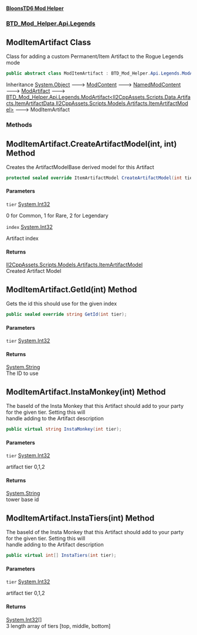 #### [BloonsTD6 Mod Helper](README.md 'README')
### [BTD_Mod_Helper.Api.Legends](README.md#BTD_Mod_Helper.Api.Legends 'BTD_Mod_Helper.Api.Legends')

## ModItemArtifact Class

Class for adding a custom Permanent/Item Artifact to the Rogue Legends mode

```csharp
public abstract class ModItemArtifact : BTD_Mod_Helper.Api.Legends.ModArtifact<ItemArtifactData, ItemArtifactModel>
```

Inheritance [System.Object](https://docs.microsoft.com/en-us/dotnet/api/System.Object 'System.Object') &#129106; [ModContent](BTD_Mod_Helper.Api.ModContent.md 'BTD_Mod_Helper.Api.ModContent') &#129106; [NamedModContent](BTD_Mod_Helper.Api.NamedModContent.md 'BTD_Mod_Helper.Api.NamedModContent') &#129106; [ModArtifact](BTD_Mod_Helper.Api.Legends.ModArtifact.md 'BTD_Mod_Helper.Api.Legends.ModArtifact') &#129106; [BTD_Mod_Helper.Api.Legends.ModArtifact&lt;](BTD_Mod_Helper.Api.Legends.ModArtifact_TData,TModel_.md 'BTD_Mod_Helper.Api.Legends.ModArtifact<TData,TModel>')[Il2CppAssets.Scripts.Data.Artifacts.ItemArtifactData](https://docs.microsoft.com/en-us/dotnet/api/Il2CppAssets.Scripts.Data.Artifacts.ItemArtifactData 'Il2CppAssets.Scripts.Data.Artifacts.ItemArtifactData')[,](BTD_Mod_Helper.Api.Legends.ModArtifact_TData,TModel_.md 'BTD_Mod_Helper.Api.Legends.ModArtifact<TData,TModel>')[Il2CppAssets.Scripts.Models.Artifacts.ItemArtifactModel](https://docs.microsoft.com/en-us/dotnet/api/Il2CppAssets.Scripts.Models.Artifacts.ItemArtifactModel 'Il2CppAssets.Scripts.Models.Artifacts.ItemArtifactModel')[&gt;](BTD_Mod_Helper.Api.Legends.ModArtifact_TData,TModel_.md 'BTD_Mod_Helper.Api.Legends.ModArtifact<TData,TModel>') &#129106; ModItemArtifact
### Methods

<a name='BTD_Mod_Helper.Api.Legends.ModItemArtifact.CreateArtifactModel(int,int)'></a>

## ModItemArtifact.CreateArtifactModel(int, int) Method

Creates the ArtifactModelBase derived model for this Artifact

```csharp
protected sealed override ItemArtifactModel CreateArtifactModel(int tier, int index);
```
#### Parameters

<a name='BTD_Mod_Helper.Api.Legends.ModItemArtifact.CreateArtifactModel(int,int).tier'></a>

`tier` [System.Int32](https://docs.microsoft.com/en-us/dotnet/api/System.Int32 'System.Int32')

0 for Common, 1 for Rare, 2 for Legendary

<a name='BTD_Mod_Helper.Api.Legends.ModItemArtifact.CreateArtifactModel(int,int).index'></a>

`index` [System.Int32](https://docs.microsoft.com/en-us/dotnet/api/System.Int32 'System.Int32')

Artifact index

#### Returns
[Il2CppAssets.Scripts.Models.Artifacts.ItemArtifactModel](https://docs.microsoft.com/en-us/dotnet/api/Il2CppAssets.Scripts.Models.Artifacts.ItemArtifactModel 'Il2CppAssets.Scripts.Models.Artifacts.ItemArtifactModel')  
Created Artifact Model

<a name='BTD_Mod_Helper.Api.Legends.ModItemArtifact.GetId(int)'></a>

## ModItemArtifact.GetId(int) Method

Gets the id this should use for the given index

```csharp
public sealed override string GetId(int tier);
```
#### Parameters

<a name='BTD_Mod_Helper.Api.Legends.ModItemArtifact.GetId(int).tier'></a>

`tier` [System.Int32](https://docs.microsoft.com/en-us/dotnet/api/System.Int32 'System.Int32')

#### Returns
[System.String](https://docs.microsoft.com/en-us/dotnet/api/System.String 'System.String')  
The ID to use

<a name='BTD_Mod_Helper.Api.Legends.ModItemArtifact.InstaMonkey(int)'></a>

## ModItemArtifact.InstaMonkey(int) Method

The baseId of the Insta Monkey that this Artifact should add to your party for the given tier. Setting this will  
handle adding to the Artifact description

```csharp
public virtual string InstaMonkey(int tier);
```
#### Parameters

<a name='BTD_Mod_Helper.Api.Legends.ModItemArtifact.InstaMonkey(int).tier'></a>

`tier` [System.Int32](https://docs.microsoft.com/en-us/dotnet/api/System.Int32 'System.Int32')

artifact tier 0,1,2

#### Returns
[System.String](https://docs.microsoft.com/en-us/dotnet/api/System.String 'System.String')  
tower base id

<a name='BTD_Mod_Helper.Api.Legends.ModItemArtifact.InstaTiers(int)'></a>

## ModItemArtifact.InstaTiers(int) Method

The baseId of the Insta Monkey that this Artifact should add to your party for the given tier. Setting this will  
handle adding to the Artifact description

```csharp
public virtual int[] InstaTiers(int tier);
```
#### Parameters

<a name='BTD_Mod_Helper.Api.Legends.ModItemArtifact.InstaTiers(int).tier'></a>

`tier` [System.Int32](https://docs.microsoft.com/en-us/dotnet/api/System.Int32 'System.Int32')

artifact tier 0,1,2

#### Returns
[System.Int32](https://docs.microsoft.com/en-us/dotnet/api/System.Int32 'System.Int32')[[]](https://docs.microsoft.com/en-us/dotnet/api/System.Array 'System.Array')  
3 length array of tiers [top, middle, bottom]
